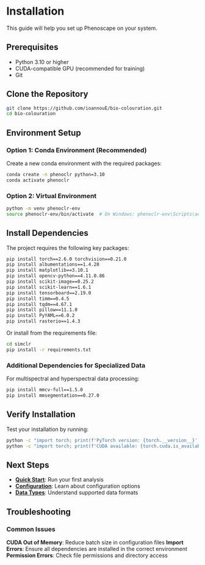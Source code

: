 # Installation

This guide will help you set up Phenoscape on your system.

## Prerequisites

- Python 3.10 or higher
- CUDA-compatible GPU (recommended for training)
- Git

## Clone the Repository

```bash
git clone https://github.com/ioannouE/bio-colouration.git
cd bio-colouration
```


## Environment Setup

### Option 1: Conda Environment (Recommended)

Create a new conda environment with the required packages:

```bash
conda create -n phenoclr python=3.10
conda activate phenoclr
```

### Option 2: Virtual Environment

```bash
python -m venv phenoclr-env
source phenoclr-env/bin/activate  # On Windows: phenoclr-env\Scripts\activate
```

## Install Dependencies

The project requires the following key packages:

```bash
pip install torch==2.6.0 torchvision==0.21.0
pip install albumentations==1.4.20
pip install matplotlib==3.10.1
pip install opencv-python==4.11.0.86
pip install scikit-image==0.25.2
pip install scikit-learn==1.6.1
pip install tensorboard==2.19.0
pip install timm==0.4.5
pip install tqdm==4.67.1
pip install pillow==11.1.0
pip install PyYAML==6.0.2
pip install rasterio==1.4.3
```

Or install from the requirements file:

```bash
cd simclr
pip install -r requirements.txt
```

### Additional Dependencies for Specialized Data

For multispectral and hyperspectral data processing:

```bash
pip install mmcv-full==1.5.0
pip install mmsegmentation==0.27.0
```



## Verify Installation

Test your installation by running:

```bash
python -c "import torch; print(f'PyTorch version: {torch.__version__}')"
python -c "import torch; print(f'CUDA available: {torch.cuda.is_available()}')"
```


## Next Steps

- **[Quick Start](quickstart.md)**: Run your first analysis
- **[Configuration](../simclr/configuration.md)**: Learn about configuration options
- **[Data Types](../data/rgb.md)**: Understand supported data formats

## Troubleshooting

### Common Issues

**CUDA Out of Memory**: Reduce batch size in configuration files
**Import Errors**: Ensure all dependencies are installed in the correct environment
**Permission Errors**: Check file permissions and directory access